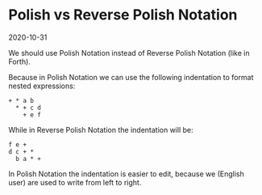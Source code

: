 # Polish vs Reverse Polish Notation

2020-10-31

We should use Polish Notation instead of Reverse Polish Notation (like in Forth).

Because in Polish Notation we can use
the following indentation to format nested expressions:

```
+ * a b
  * + c d
    + e f
```

While in Reverse Polish Notation the indentation will be:

```
f e +
d c + *
  b a * +
```

In Polish Notation the indentation is easier to edit,
because we (English user) are used to write from left to right.
